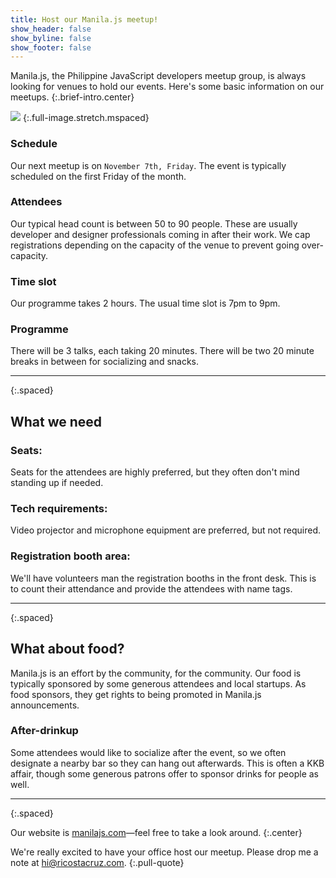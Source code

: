 ```yaml
---
title: Host our Manila.js meetup!
show_header: false
show_byline: false
show_footer: false
---
```


Manila.js, the Philippine JavaScript developers meetup group, is always looking 
for venues to hold our events. Here's some basic information on our meetups.
{:.brief-intro.center}

![](http://manilajs.com/images/header/ms.jpg)
{:.full-image.stretch.mspaced}

### Schedule

Our next meetup is on `November 7th, Friday`. The event is typically scheduled 
on the first Friday of the month.

### Attendees

Our typical head count is between 50 to 90 people. These are usually developer 
and designer professionals coming in after their work. We cap registrations 
depending on the capacity of the venue to prevent going over-capacity.

### Time slot
Our programme takes 2 hours. The usual time slot is 7pm to 9pm.

### Programme
There will be 3 talks, each taking 20 minutes. There will be two 20 minute 
breaks in between for socializing and snacks.

* * * *
{:.spaced}

What we need
------------

### Seats:
Seats for the attendees are highly preferred, but they often don't mind standing up if needed.

### Tech requirements:
Video projector and microphone equipment are preferred, but not required.

### Registration booth area:
We'll have volunteers man the registration booths in the front desk. This is to count their attendance and provide the attendees with name tags.

* * * *
{:.spaced}

What about food?
----------------

Manila.js is an effort by the community, for the community. Our food is 
typically sponsored by some generous attendees and local startups. As food 
sponsors, they get rights to being promoted in Manila.js announcements.

### After-drinkup
Some attendees would like to socialize after the event, so we often designate a 
nearby bar so they can hang out afterwards. This is often a KKB affair, though 
some generous patrons offer to sponsor drinks for people as well.

* * * *
{:.spaced}

Our website is [manilajs.com](http://manilajs.com)—feel free to take a look 
around.
{:.center}

We're really excited to have your office host our meetup.
Please drop me a note at [hi@ricostacruz.com].
{:.pull-quote}

[hi@ricostacruz.com]: hi@ricostacruz.com

